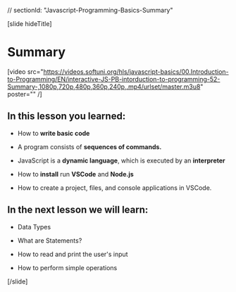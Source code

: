 // sectionId: "Javascript-Programming-Basics-Summary"

[slide hideTitle]
# Summary

[video src="https://videos.softuni.org/hls/javascript-basics/00.Introduction-to-Programming/EN/interactive-JS-PB-intorduction-to-programming-52-Summary-,1080p,720p,480p,360p,240p,.mp4/urlset/master.m3u8" poster="" /]

## In this lesson you learned:

- How to **write basic code**

- A program consists of **sequences of commands.**

- JavaScript is a **dynamic language**, which is executed by an **interpreter** 

- How to **install** run **VSCode** and **Node.js** 

- How to create a project, files, and console applications in VSCode. 

## In the next lesson we will learn:

- Data Types

- What are Statements?

- How to read and print the user's input

- How to perform simple operations

[/slide]
